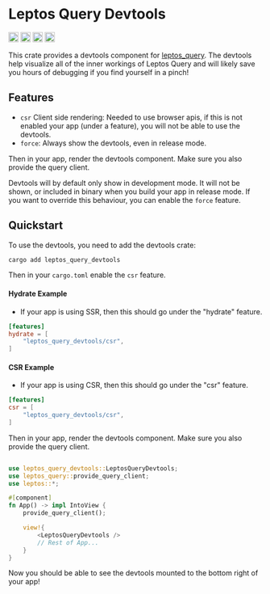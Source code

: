 <!-- cargo-rdme start -->


# Leptos Query Devtools

[<img alt="github" src="https://img.shields.io/badge/github-gaucho--labs/leptos--query-8da0cb?style=for-the-badge&labelColor=555555&logo=github" height="20">](https://github.com/gaucho-labs/leptos-query)
[<img alt="crates.io" src="https://img.shields.io/crates/v/leptos_query_devtools.svg?style=for-the-badge&color=fc8d62&logo=rust" height="20">](https://crates.io/crates/leptos_query_devtools)
[<img alt="docs.rs" src="https://img.shields.io/badge/docs.rs-leptos_query_devtools-66c2a5?style=for-the-badge&labelColor=555555&logo=docs.rs" height="20">](https://docs.rs/leptos_query_devtools)
[<img alt="build status" src="https://img.shields.io/github/actions/workflow/status/gaucho-labs/leptos-query/rust.yml?branch=main&style=for-the-badge" height="20">](https://github.com/gaucho-labs/leptos-query/actions?query=branch%3Amain)

This crate provides a devtools component for [leptos_query](https://crates.io/crates/leptos_query).
The devtools help visualize all of the inner workings of Leptos Query and will likely save you hours of debugging if you find yourself in a pinch!

## Features
- `csr` Client side rendering: Needed to use browser apis, if this is not enabled your app (under a feature), you will not be able to use the devtools.
- `force`: Always show the devtools, even in release mode.

Then in your app, render the devtools component. Make sure you also provide the query client.

Devtools will by default only show in development mode. It will not be shown, or included in binary when you build your app in release mode. If you want to override this behaviour, you can enable the `force` feature.

## Quickstart

To use the devtools, you need to add the devtools crate:

```bash
cargo add leptos_query_devtools
```

Then in your `cargo.toml` enable the `csr` feature.

#### Hydrate Example
- If your app is using SSR, then this should go under the "hydrate" feature.
```toml
[features]
hydrate = [
    "leptos_query_devtools/csr",
]
```

#### CSR Example
- If your app is using CSR, then this should go under the "csr" feature.
```toml
[features]
csr = [
    "leptos_query_devtools/csr",
]
```

Then in your app, render the devtools component. Make sure you also provide the query client.

```rust

use leptos_query_devtools::LeptosQueryDevtools;
use leptos_query::provide_query_client;
use leptos::*;

#[component]
fn App() -> impl IntoView {
    provide_query_client();

    view!{
        <LeptosQueryDevtools />
        // Rest of App...
    }
}

```

Now you should be able to see the devtools mounted to the bottom right of your app!

<!-- cargo-rdme end -->
